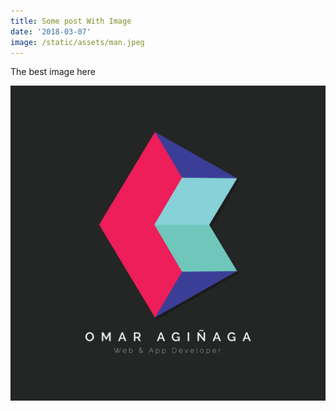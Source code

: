 ```yaml
---
title: Some post With Image
date: '2018-03-07'
image: /static/assets/man.jpeg
---
```

The best image here



![Logo](/static/assets/profile.png)
